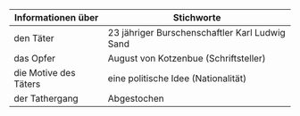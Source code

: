 | Informationen über    | Stichworte                                     |
| --------------------- | ---------------------------------------------- |
| den Täter             | 23 jähriger Burschenschaftler Karl Ludwig Sand |
| das Opfer             | August von Kotzenbue (Schriftsteller)          |
| die Motive des Täters | eine politische Idee (Nationalität)            |
| der Tathergang        | Abgestochen                                    |

